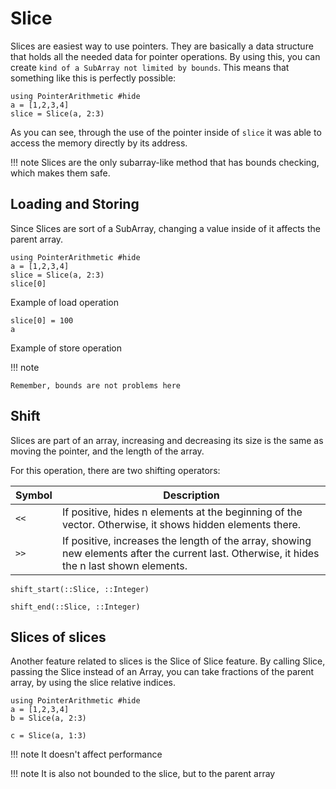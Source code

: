 # Slice
Slices are easiest way to use pointers. They are basically a data structure that holds all the needed data for pointer operations. By using this, you can create `kind of a SubArray not limited by bounds`. This means that something like this is perfectly possible:

```@example slice
using PointerArithmetic #hide
a = [1,2,3,4]
slice = Slice(a, 2:3)
```

As you can see, through the use of the pointer inside of `slice` it was able to access the memory directly by its address.

!!! note
    Slices are the only subarray-like method that has bounds checking, which makes them safe.

## Loading and Storing
Since Slices are sort of a SubArray, changing a value inside of it affects the parent array.
```@example slice_load_store
using PointerArithmetic #hide
a = [1,2,3,4]
slice = Slice(a, 2:3)
slice[0]
```
Example of load operation
```@example slice_load_store
slice[0] = 100
a
```
Example of store operation

!!! note

    Remember, bounds are not problems here

## Shift
Slices are part of an array, increasing and decreasing its size is the same as moving the pointer, and the length of the array.

For this operation, there are two shifting 
operators:

Symbol | Description
-------|---------------------------
 `<<` | If positive, hides n elements at the beginning of the vector. Otherwise, it shows hidden elements there.
 `>>` | If positive, increases the length of the array, showing new elements after the current last. Otherwise, it hides the n last shown elements.

```@docs
shift_start(::Slice, ::Integer)
```

```@docs
shift_end(::Slice, ::Integer)
```
## Slices of slices
Another feature related to slices is the Slice of Slice feature. By calling Slice, passing the Slice instead of an Array, you can take fractions of the parent array, by using the slice relative indices.

```@example slice_of_slice
using PointerArithmetic #hide
a = [1,2,3,4]
b = Slice(a, 2:3)
```
```@example slice_of_slice
c = Slice(a, 1:3)
```

!!! note
    It doesn't affect performance
    

!!! note
    It is also not bounded to the slice, but to the parent array